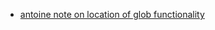 

* [antoine note on location of glob functionality](https://github.com/amtoine/nu-git-manager/blob/main/nu-git-manager/fs/store.nu#L39)
